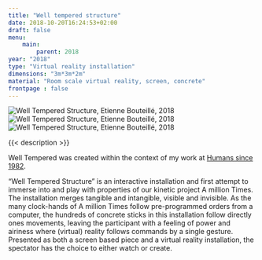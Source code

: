 ```yaml
---
title: "Well tempered structure"
date: 2018-10-20T16:24:53+02:00
draft: false
menu:
    main:   
        parent: 2018 
year: "2018"
type: "Virtual reality installation"
dimensions: "3m*3m*2m"
material: "Room scale virtual reality, screen, concrete"
frontpage : false 
---
```


![Well Tempered Structure, Etienne Bouteillé, 2018](/img/well_tempered_structure1.png)
![Well Tempered Structure, Etienne Bouteillé, 2018](/img/well_tempered_structure2.png)
![Well Tempered Structure, Etienne Bouteillé, 2018](/img/well_tempered_structure3.png)

{{< description >}}

Well Tempered was created within the context of my work at [Humans since 1982](http://humnssince1982.com).

“Well Tempered Structure” is an interactive installation and first attempt to immerse into and play with properties of our kinetic project A million Times.
The installation merges tangible and intangible, visible and invisible. As the many clock-hands of A million Times follow pre-programmed orders from a computer, the hundreds of concrete sticks in this installation follow directly ones movements, leaving the participant with a feeling of power and airiness where (virtual) reality follows commands by a single gesture. Presented as both a screen based piece and a virtual reality installation, the spectator has the choice to either watch or create.
